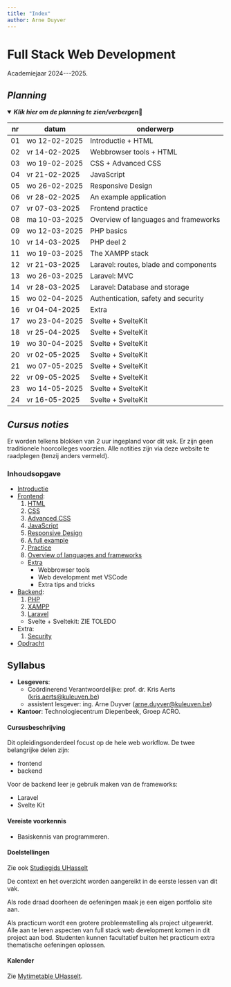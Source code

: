 ```yaml
---
title: "Index"
author: Arne Duyver
---
```


# Full Stack Web Development

Academiejaar 2024---2025.


## _Planning_

<details open>
<summary><i><b>Klik hier om de planning te zien/verbergen</b></i>🔽</summary>
<p>

| nr  | datum         | onderwerp                            |
|-----|---------------|--------------------------------------|
| 01  | wo 12-02-2025 | Introductie + HTML                   |
| 02  | vr 14-02-2025 | Webbrowser tools + HTML              |
| 03  | wo 19-02-2025 | CSS + Advanced CSS                   |
| 04  | vr 21-02-2025 | JavaScript                           |
| 05  | wo 26-02-2025 | Responsive Design                    |
| 06  | vr 28-02-2025 | An example application               |
| 07  | vr 07-03-2025 | Frontend practice                    |
| 08  | ma 10-03-2025 | Overview of languages and frameworks |
| 09  | wo 12-03-2025 | PHP basics                           |
| 10  | vr 14-03-2025 | PHP deel 2                           |
| 11  | wo 19-03-2025 | The XAMPP stack                      |
| 12  | vr 21-03-2025 | Laravel: routes, blade and components|
| 13  | wo 26-03-2025 | Laravel: MVC                         |
| 14  | vr 28-03-2025 | Laravel: Database and storage        |
| 15  | wo 02-04-2025 | Authentication, safety and security  |
| 16  | vr 04-04-2025 | Extra                                |
| 17  | wo 23-04-2025 | Svelte + SvelteKit                   |
| 18  | vr 25-04-2025 | Svelte + SvelteKit                   |
| 19  | wo 30-04-2025 | Svelte + SvelteKit                   |
| 20  | vr 02-05-2025 | Svelte + SvelteKit                   |
| 21  | wo 07-05-2025 | Svelte + SvelteKit                   |
| 22  | vr 09-05-2025 | Svelte + SvelteKit                   |
| 23  | wo 14-05-2025 | Svelte + SvelteKit                   |
| 24  | vr 16-05-2025 | Svelte + SvelteKit                   |

</p>
</details>

## _Cursus noties_

Er worden telkens blokken van 2 uur ingepland voor dit vak. Er zijn geen traditionele hoorcolleges voorzien. Alle notities zijn via deze website te raadplegen (tenzij anders vermeld).

### Inhoudsopgave

- [Introductie](/introductie)
- [Frontend](/frontend):
    1. [HTML](/frontend/html_basics/) 
    2. [CSS](/frontend/css_basics/)
    3. [Advanced CSS](/frontend/css_advanced!/)
    4. [JavaScript](/frontend/javaScript_basics!/)
    5. [Responsive Design](/frontend/responsive_design!/)
    6. [A full example](/frontend/full_example/)
    7. [Practice](/frontend/practice/)
    8. [Overview of languages and frameworks](/frontend/overview_frameworks/)
    - [Extra](/frontend/extra)
        - Webbrowser tools
        - Web development met VSCode
        - Extra tips and tricks
- [Backend](/backend!/):
    1. [PHP](/backend/php_basics!/)
    2. [XAMPP](/backend/xampp/)
    3. [Laravel](/backend/laravel)
    - Svelte + Sveltekit: ZIE TOLEDO
- Extra:
    1. [Security](/extra/websecurity!/)
- [Opdracht](/Opdracht/)

## Syllabus

- **Lesgevers**:
    + Coördinerend Verantwoordelijke: prof. dr. Kris Aerts ([kris.aerts@kuleuven.be](mailto:kris.aerts@kuleuven.be))
    + assistent lesgever: ing. Arne Duyver ([arne.duyver@kuleuven.be](mailto:arne.duyver@kuleuven.be))
- **Kantoor**: Technologiecentrum Diepenbeek, Groep ACRO. 


#### Cursusbeschrijving

Dit opleidingsonderdeel focust op de hele web workflow. De twee belangrijke delen zijn:

- frontend
- backend

Voor de backend leer je gebruik maken van de frameworks:

- Laravel
- Svelte Kit

#### Vereiste voorkennis

- Basiskennis van programmeren.

#### Doelstellingen

Zie ook [Studiegids UHasselt](https://studiegidswww.uhasselt.be/opleidingsonderdeel.aspx?a=2025&i=4891)
    
De context en het overzicht worden aangereikt in de eerste lessen van dit vak.

Als rode draad doorheen de oefeningen maak je een eigen portfolio site aan.

Als practicum wordt een grotere probleemstelling als project uitgewerkt. Alle aan te leren aspecten van full stack web development komen in dit project aan bod. Studenten kunnen facultatief buiten het practicum extra thematische oefeningen oplossen.


#### Kalender

Zie [Mytimetable UHasselt](https://mytimetable.uhasselt.be/).
